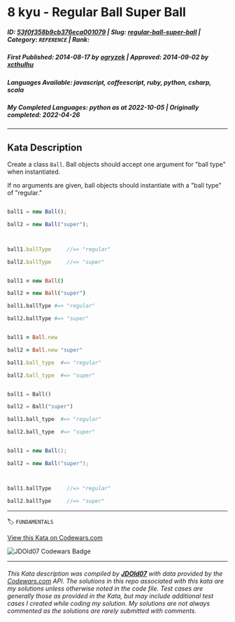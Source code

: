 # 8 kyu - Regular Ball Super Ball

##### **ID**: [53f0f358b9cb376eca001079](https://www.codewars.com/kata/53f0f358b9cb376eca001079) | **Slug**: [regular-ball-super-ball](https://www.codewars.com/kata/53f0f358b9cb376eca001079) | **Category**: `REFERENCE` | **Rank**: <span style="color:white">8 kyu</span>

##### **First Published**: 2014-08-17 ***by*** [ogryzek](https://www.codewars.com/users/ogryzek) | **Approved**: 2014-09-02 ***by*** [xcthulhu](https://www.codewars.com/users/xcthulhu)

##### **Languages Available**: javascript, coffeescript, ruby, python, csharp, scala

##### **My Completed Languages**: python ***as at*** 2022-10-05 | **Originally completed**: 2022-04-26

---

## Kata Description


Create a class `Ball`. Ball objects should accept one argument for "ball type" when instantiated.



If no arguments are given, ball objects should instantiate with a "ball type" of "regular."



```javascript

ball1 = new Ball();

ball2 = new Ball("super");



ball1.ballType     //=> "regular"

ball2.ballType     //=> "super"

```

```coffeescript

ball1 = new Ball()

ball2 = new Ball("super")

ball1.ballType #=> "regular"

ball2.ballType #=> "super"

```

```ruby

ball1 = Ball.new

ball2 = Ball.new "super"

ball1.ball_type  #=> "regular"

ball2.ball_type  #=> "super"

```

```python

ball1 = Ball()

ball2 = Ball("super")

ball1.ball_type  #=> "regular"

ball2.ball_type  #=> "super"

```

```scala

ball1 = new Ball();

ball2 = new Ball("super");



ball1.ballType     //=> "regular"

ball2.ballType     //=> "super"

```

---


🏷 `FUNDAMENTALS`


[View this Kata on Codewars.com](https://www.codewars.com/kata/53f0f358b9cb376eca001079)

![](https://www.codewars.com/users/jdold07/badges/large "JDOld07 Codewars Badge")

---

###### *This Kata description was compiled by [**JDOld07**](https://tpstech.dev) with data provided by the [Codewars.com](https://www.codewars.com) API.  The solutions in this repo associated with this kata are my solutions unless otherwise noted in the code file.  Test cases are generally those as provided in the Kata, but may include additional test cases I created while coding my solution.  My solutions are not always commented as the solutions are rarely submitted with comments.*
